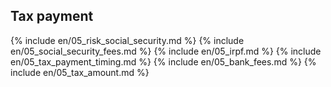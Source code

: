 ## Tax payment

{% include en/05_risk_social_security.md %}
{% include en/05_social_security_fees.md %}
{% include en/05_irpf.md %}
{% include en/05_tax_payment_timing.md %}
{% include en/05_bank_fees.md %}
{% include en/05_tax_amount.md %}
